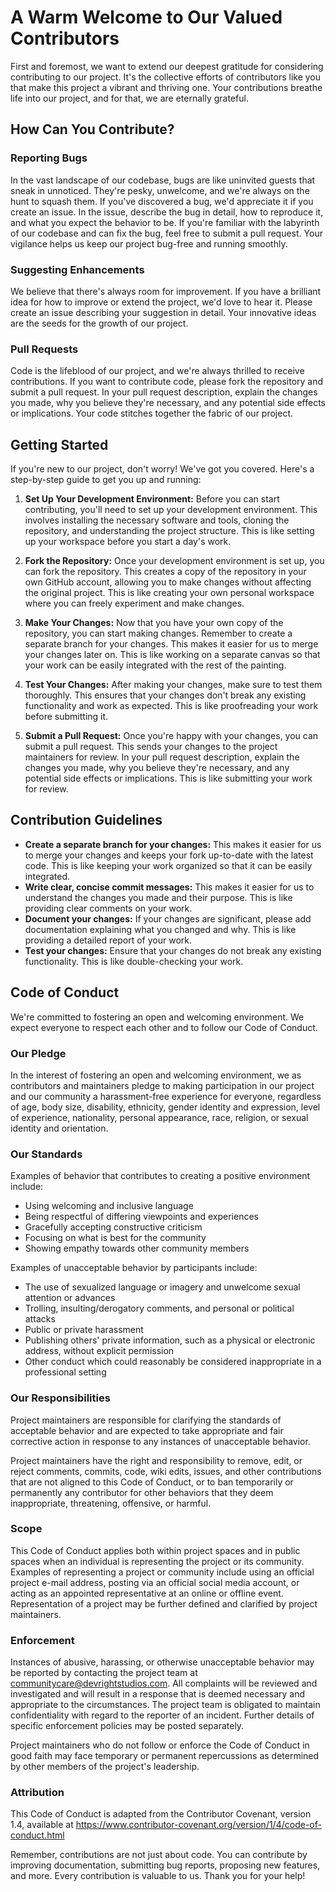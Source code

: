 # A Warm Welcome to Our Valued Contributors

First and foremost, we want to extend our deepest gratitude for considering contributing to our project. It's the collective efforts of contributors like you that make this project a vibrant and thriving one. Your contributions breathe life into our project, and for that, we are eternally grateful.

## How Can You Contribute?

### Reporting Bugs

In the vast landscape of our codebase, bugs are like uninvited guests that sneak in unnoticed. They're pesky, unwelcome, and we're always on the hunt to squash them. If you've discovered a bug, we'd appreciate it if you create an issue. In the issue, describe the bug in detail, how to reproduce it, and what you expect the behavior to be. If you're familiar with the labyrinth of our codebase and can fix the bug, feel free to submit a pull request. Your vigilance helps us keep our project bug-free and running smoothly.

### Suggesting Enhancements

We believe that there's always room for improvement. If you have a brilliant idea for how to improve or extend the project, we'd love to hear it. Please create an issue describing your suggestion in detail. Your innovative ideas are the seeds for the growth of our project.

### Pull Requests

Code is the lifeblood of our project, and we're always thrilled to receive contributions. If you want to contribute code, please fork the repository and submit a pull request. In your pull request description, explain the changes you made, why you believe they're necessary, and any potential side effects or implications. Your code stitches together the fabric of our project.

## Getting Started

If you're new to our project, don't worry! We've got you covered. Here's a step-by-step guide to get you up and running:

1. **Set Up Your Development Environment:** Before you can start contributing, you'll need to set up your development environment. This involves installing the necessary software and tools, cloning the repository, and understanding the project structure. This is like setting up your workspace before you start a day's work.

2. **Fork the Repository:** Once your development environment is set up, you can fork the repository. This creates a copy of the repository in your own GitHub account, allowing you to make changes without affecting the original project. This is like creating your own personal workspace where you can freely experiment and make changes.

3. **Make Your Changes:** Now that you have your own copy of the repository, you can start making changes. Remember to create a separate branch for your changes. This makes it easier for us to merge your changes later on. This is like working on a separate canvas so that your work can be easily integrated with the rest of the painting.

4. **Test Your Changes:** After making your changes, make sure to test them thoroughly. This ensures that your changes don't break any existing functionality and work as expected. This is like proofreading your work before submitting it.

5. **Submit a Pull Request:** Once you're happy with your changes, you can submit a pull request. This sends your changes to the project maintainers for review. In your pull request description, explain the changes you made, why you believe they're necessary, and any potential side effects or implications. This is like submitting your work for review.

## Contribution Guidelines

- **Create a separate branch for your changes:** This makes it easier for us to merge your changes and keeps your fork up-to-date with the latest code. This is like keeping your work organized so that it can be easily integrated.
- **Write clear, concise commit messages:** This makes it easier for us to understand the changes you made and their purpose. This is like providing clear comments on your work.
- **Document your changes:** If your changes are significant, please add documentation explaining what you changed and why. This is like providing a detailed report of your work.
- **Test your changes:** Ensure that your changes do not break any existing functionality. This is like double-checking your work.

## Code of Conduct

We're committed to fostering an open and welcoming environment. We expect everyone to respect each other and to follow our Code of Conduct.

### Our Pledge

In the interest of fostering an open and welcoming environment, we as contributors and maintainers pledge to making participation in our project and our community a harassment-free experience for everyone, regardless of age, body size, disability, ethnicity, gender identity and expression, level of experience, nationality, personal appearance, race, religion, or sexual identity and orientation.

### Our Standards

Examples of behavior that contributes to creating a positive environment include:

- Using welcoming and inclusive language
- Being respectful of differing viewpoints and experiences
- Gracefully accepting constructive criticism
- Focusing on what is best for the community
- Showing empathy towards other community members

Examples of unacceptable behavior by participants include:

- The use of sexualized language or imagery and unwelcome sexual attention or advances
- Trolling, insulting/derogatory comments, and personal or political attacks
- Public or private harassment
- Publishing others' private information, such as a physical or electronic address, without explicit permission
- Other conduct which could reasonably be considered inappropriate in a professional setting

### Our Responsibilities

Project maintainers are responsible for clarifying the standards of acceptable behavior and are expected to take appropriate and fair corrective action in response to any instances of unacceptable behavior.

Project maintainers have the right and responsibility to remove, edit, or reject comments, commits, code, wiki edits, issues, and other contributions that are not aligned to this Code of Conduct, or to ban temporarily or permanently any contributor for other behaviors that they deem inappropriate, threatening, offensive, or harmful.

### Scope

This Code of Conduct applies both within project spaces and in public spaces when an individual is representing the project or its community. Examples of representing a project or community include using an official project e-mail address, posting via an official social media account, or acting as an appointed representative at an online or offline event. Representation of a project may be further defined and clarified by project maintainers.

### Enforcement

Instances of abusive, harassing, or otherwise unacceptable behavior may be reported by contacting the project team at communitycare@devrightstudios.com. All complaints will be reviewed and investigated and will result in a response that is deemed necessary and appropriate to the circumstances. The project team is obligated to maintain confidentiality with regard to the reporter of an incident. Further details of specific enforcement policies may be posted separately.

Project maintainers who do not follow or enforce the Code of Conduct in good faith may face temporary or permanent repercussions as determined by other members of the project's leadership.

### Attribution

This Code of Conduct is adapted from the Contributor Covenant, version 1.4, available at https://www.contributor-covenant.org/version/1/4/code-of-conduct.html

Remember, contributions are not just about code. You can contribute by improving documentation, submitting bug reports, proposing new features, and more. Every contribution is valuable to us. Thank you for your help!
